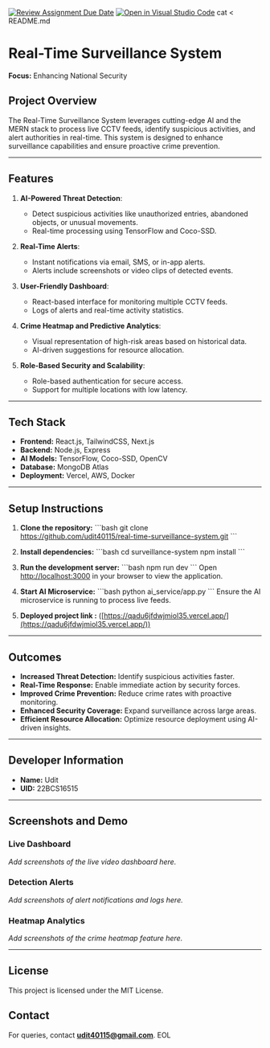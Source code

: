 [![Review Assignment Due Date](https://classroom.github.com/assets/deadline-readme-button-22041afd0340ce965d47ae6ef1cefeee28c7c493a6346c4f15d667ab976d596c.svg)](https://classroom.github.com/a/uELM4yXj)
[![Open in Visual Studio Code](https://classroom.github.com/assets/open-in-vscode-2e0aaae1b6195c2367325f4f02e2d04e9abb55f0b24a779b69b11b9e10269abc.svg)](https://classroom.github.com/online_ide?assignment_repo_id=17609917&assignment_repo_type=AssignmentRepo)
cat <<EOL > README.md
# Real-Time Surveillance System

**Focus:** Enhancing National Security

## Project Overview
The Real-Time Surveillance System leverages cutting-edge AI and the MERN stack to process live CCTV feeds, identify suspicious activities, and alert authorities in real-time. This system is designed to enhance surveillance capabilities and ensure proactive crime prevention.

---

## Features

1. **AI-Powered Threat Detection**:
   - Detect suspicious activities like unauthorized entries, abandoned objects, or unusual movements.
   - Real-time processing using TensorFlow and Coco-SSD.

2. **Real-Time Alerts**:
   - Instant notifications via email, SMS, or in-app alerts.
   - Alerts include screenshots or video clips of detected events.

3. **User-Friendly Dashboard**:
   - React-based interface for monitoring multiple CCTV feeds.
   - Logs of alerts and real-time activity statistics.

4. **Crime Heatmap and Predictive Analytics**:
   - Visual representation of high-risk areas based on historical data.
   - AI-driven suggestions for resource allocation.

5. **Role-Based Security and Scalability**:
   - Role-based authentication for secure access.
   - Support for multiple locations with low latency.

---

## Tech Stack

- **Frontend:** React.js, TailwindCSS, Next.js
- **Backend:** Node.js, Express
- **AI Models:** TensorFlow, Coco-SSD, OpenCV
- **Database:** MongoDB Atlas
- **Deployment:** Vercel, AWS, Docker

---

## Setup Instructions

1. **Clone the repository:**
   \`\`\`bash
   git clone https://github.com/udit40115/real-time-surveillance-system.git
   \`\`\`

2. **Install dependencies:**
   \`\`\`bash
   cd surveillance-system
   npm install
   \`\`\`

3. **Run the development server:**
   \`\`\`bash
   npm run dev
   \`\`\`
   Open [http://localhost:3000](http://localhost:3000) in your browser to view the application.


4. **Start AI Microservice:**
   \`\`\`bash
   python ai_service/app.py
   \`\`\`
   Ensure the AI microservice is running to process live feeds.

5. **Deployed project link :**
 ([https://qadu6jfdwjmiol35.vercel.app/](https://qadu6jfdwjmiol35.vercel.app/))

---

## Outcomes

- **Increased Threat Detection:** Identify suspicious activities faster.
- **Real-Time Response:** Enable immediate action by security forces.
- **Improved Crime Prevention:** Reduce crime rates with proactive monitoring.
- **Enhanced Security Coverage:** Expand surveillance across large areas.
- **Efficient Resource Allocation:** Optimize resource deployment using AI-driven insights.

---

## Developer Information

- **Name:** Udit
- **UID:** 22BCS16515

---

## Screenshots and Demo

### Live Dashboard
_Add screenshots of the live video dashboard here._

### Detection Alerts
_Add screenshots of alert notifications and logs here._

### Heatmap Analytics
_Add screenshots of the crime heatmap feature here._

---

## License
This project is licensed under the MIT License.

## Contact
For queries, contact **udit40115@gmail.com**.
EOL
